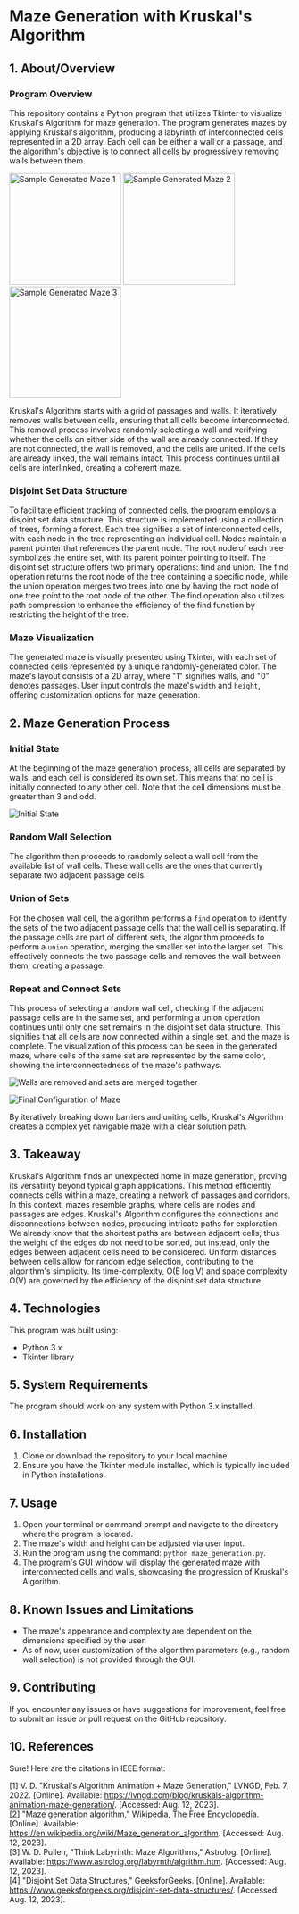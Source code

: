 # Maze Generation with Kruskal's Algorithm

## 1. About/Overview

### Program Overview

This repository contains a Python program that utilizes Tkinter to visualize Kruskal's Algorithm for maze generation. The program generates mazes by applying Kruskal's algorithm, producing a labyrinth of interconnected cells represented in a 2D array. Each cell can be either a wall or a passage, and the algorithm's objective is to connect all cells by progressively removing walls between them.

<img src="https://github.com/macarious/Maze-Generaion-with-Kruskal-s-Algorithm/assets/63441014/37949e9c-f4a0-4399-9b76-04d24b0d3ee7" alt="Sample Generated Maze 1" width="200" />
<img src="https://github.com/macarious/Maze-Generaion-with-Kruskal-s-Algorithm/assets/63441014/4201affa-7fef-42af-ab56-96a77106dd56" alt="Sample Generated Maze 2" width="200" />
<img src="https://github.com/macarious/Maze-Generaion-with-Kruskal-s-Algorithm/assets/63441014/1464cb02-4c18-4432-98db-8f0c6a260877" alt="Sample Generated Maze 3" width="200" />

Kruskal's Algorithm starts with a grid of passages and walls. It iteratively removes walls between cells, ensuring that all cells become interconnected. This removal process involves randomly selecting a wall and verifying whether the cells on either side of the wall are already connected. If they are not connected, the wall is removed, and the cells are united. If the cells are already linked, the wall remains intact. This process continues until all cells are interlinked, creating a coherent maze.

### Disjoint Set Data Structure

To facilitate efficient tracking of connected cells, the program employs a disjoint set data structure. This structure is implemented using a collection of trees, forming a forest. Each tree signifies a set of interconnected cells, with each node in the tree representing an individual cell. Nodes maintain a parent pointer that references the parent node. The root node of each tree symbolizes the entire set, with its parent pointer pointing to itself. The disjoint set structure offers two primary operations: find and union. The find operation returns the root node of the tree containing a specific node, while the union operation merges two trees into one by having the root node of one tree point to the root node of the other. The find operation also utilizes path compression to enhance the efficiency of the find function by restricting the height of the tree.

### Maze Visualization

The generated maze is visually presented using Tkinter, with each set of connected cells represented by a unique randomly-generated color. The maze's layout consists of a 2D array, where "1" signifies walls, and "0" denotes passages. User input controls the maze's `width` and `height`, offering customization options for maze generation.

## 2. Maze Generation Process

### Initial State

At the beginning of the maze generation process, all cells are separated by walls, and each cell is considered its own set. This means that no cell is initially connected to any other cell. Note that the cell dimensions must be greater than 3 and odd.

![Initial State](https://github.com/macarious/Maze-Generaion-with-Kruskal-s-Algorithm/assets/63441014/6852d2bf-c0d2-4293-93c6-89a2b6e02578)

### Random Wall Selection

The algorithm then proceeds to randomly select a wall cell from the available list of wall cells. These wall cells are the ones that currently separate two adjacent passage cells.

### Union of Sets

For the chosen wall cell, the algorithm performs a `find` operation to identify the sets of the two adjacent passage cells that the wall cell is separating. If the passage cells are part of different sets, the algorithm proceeds to perform a `union` operation, merging the smaller set into the larger set. This effectively connects the two passage cells and removes the wall between them, creating a passage.

### Repeat and Connect Sets

This process of selecting a random wall cell, checking if the adjacent passage cells are in the same set, and performing a union operation continues until only one set remains in the disjoint set data structure. This signifies that all cells are now connected within a single set, and the maze is complete. The visualization of this process can be seen in the generated maze, where cells of the same set are represented by the same color, showing the interconnectedness of the maze's pathways.

![Walls are removed and sets are merged together](https://github.com/macarious/Maze-Generaion-with-Kruskal-s-Algorithm/assets/63441014/e405d73e-14ce-479e-8ee1-80f058d8d13e)

![Final Configuration of Maze](https://github.com/macarious/Maze-Generaion-with-Kruskal-s-Algorithm/assets/63441014/139d5af0-765a-4251-a1bc-e09fc75c7a1f)

By iteratively breaking down barriers and uniting cells, Kruskal's Algorithm creates a complex yet navigable maze with a clear solution path.

## 3. Takeaway

Kruskal's Algorithm finds an unexpected home in maze generation, proving its versatility beyond typical graph applications. This method efficiently connects cells within a maze, creating a network of passages and corridors. In this context, mazes resemble graphs, where cells are nodes and passages are edges. Kruskal's Algorithm configures the connections and disconnections between nodes, producing intricate paths for exploration. We already know that the shortest paths are between adjacent cells; thus the weight of the edges do not need to be sorted, but instead, only the edges between adjacent cells need to be considered. Uniform distances between cells allow for random edge selection, contributing to the algorithm's simplicity. Its time-complexity, O(E log V) and space complexity O(V) are governed by the efficiency of the disjoint set data structure.

## 4. Technologies

This program was built using:
- Python 3.x
- Tkinter library

## 5. System Requirements

The program should work on any system with Python 3.x installed.

## 6. Installation

1. Clone or download the repository to your local machine.
2. Ensure you have the Tkinter module installed, which is typically included in Python installations.

## 7. Usage

1. Open your terminal or command prompt and navigate to the directory where the program is located.
2. The maze's width and height can be adjusted via user input.
3. Run the program using the command: `python maze_generation.py`.
4. The program's GUI window will display the generated maze with interconnected cells and walls, showcasing the progression of Kruskal's Algorithm.

## 8. Known Issues and Limitations

- The maze's appearance and complexity are dependent on the dimensions specified by the user.
- As of now, user customization of the algorithm parameters (e.g., random wall selection) is not provided through the GUI.

## 9. Contributing

If you encounter any issues or have suggestions for improvement, feel free to submit an issue or pull request on the GitHub repository.

## 10. References
Sure! Here are the citations in IEEE format:

[1] V. D. "Kruskal's Algorithm Animation + Maze Generation," LVNGD, Feb. 7, 2022. [Online]. Available: https://lvngd.com/blog/kruskals-algorithm-animation-maze-generation/. [Accessed: Aug. 12, 2023].
<br />
[2] "Maze generation algorithm," Wikipedia, The Free Encyclopedia. [Online]. Available: https://en.wikipedia.org/wiki/Maze_generation_algorithm. [Accessed: Aug. 12, 2023].
<br />
[3] W. D. Pullen, "Think Labyrinth: Maze Algorithms," Astrolog. [Online]. Available: https://www.astrolog.org/labyrnth/algrithm.htm. [Accessed: Aug. 12, 2023].
<br />
[4] "Disjoint Set Data Structures," GeeksforGeeks. [Online]. Available: https://www.geeksforgeeks.org/disjoint-set-data-structures/. [Accessed: Aug. 12, 2023].
